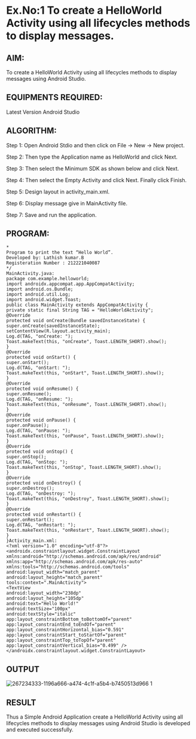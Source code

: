 # Ex.No:1 To create a HelloWorld Activity using all lifecycles methods to display messages.


## AIM:

To create a HelloWorld Activity using all lifecycles methods to display messages using Android Studio.

## EQUIPMENTS REQUIRED:

Latest Version Android Studio

## ALGORITHM:

Step 1: Open Android Stdio and then click on File -> New -> New project.

Step 2: Then type the Application name as HelloWorld and click Next. 

Step 3: Then select the Minimum SDK as shown below and click Next.

Step 4: Then select the Empty Activity and click Next. Finally click Finish.

Step 5: Design layout in activity_main.xml.

Step 6: Display message give in MainActivity file.

Step 7: Save and run the application.

## PROGRAM:
```
*
Program to print the text “Hello World”. 
Developed by: Lathish kumar.B
Registeration Number : 212221040087 
*/
MainActivity.java:
package com.example.helloworld;
import androidx.appcompat.app.AppCompatActivity;
import android.os.Bundle;
import android.util.Log;
import android.widget.Toast;
public class MainActivity extends AppCompatActivity { 
private static final String TAG = "HelloWorldActivity"; 
@Override
protected void onCreate(Bundle savedInstanceState) { 
super.onCreate(savedInstanceState);
setContentView(R.layout.activity_main); 
Log.d(TAG, "onCreate: ");
Toast.makeText(this, "onCreate", Toast.LENGTH_SHORT).show(); 
}
@Override
protected void onStart() { 
super.onStart();
Log.d(TAG, "onStart: ");
Toast.makeText(this, "onStart", Toast.LENGTH_SHORT).show(); 
}
@Override
protected void onResume() { 
super.onResume();
Log.d(TAG, "onResume: ");
Toast.makeText(this, "onResume", Toast.LENGTH_SHORT).show(); 
}
@Override
protected void onPause() { 
super.onPause();
Log.d(TAG, "onPause: ");
Toast.makeText(this, "onPause", Toast.LENGTH_SHORT).show(); 
}
@Override
protected void onStop() { 
super.onStop();
Log.d(TAG, "onStop: ");
Toast.makeText(this, "onStop", Toast.LENGTH_SHORT).show(); 
}
@Override
protected void onDestroy() { 
super.onDestroy();
Log.d(TAG, "onDestroy: ");
Toast.makeText(this, "onDestroy", Toast.LENGTH_SHORT).show(); 
}
@Override
protected void onRestart() { 
super.onRestart();
Log.d(TAG, "onRestart: ");
Toast.makeText(this, "onRestart", Toast.LENGTH_SHORT).show(); 
}
}Activity_main.xml:
<?xml version="1.0" encoding="utf-8"?>
<androidx.constraintlayout.widget.ConstraintLayout
xmlns:android="http://schemas.android.com/apk/res/android"
xmlns:app="http://schemas.android.com/apk/res-auto"
xmlns:tools="http://schemas.android.com/tools" 
android:layout_width="match_parent"
android:layout_height="match_parent" 
tools:context=".MainActivity">
<TextView
android:layout_width="238dp"
android:layout_height="105dp"
android:text="Hello World!"
android:textSize="100px"
android:textStyle="italic"
app:layout_constraintBottom_toBottomOf="parent"
app:layout_constraintEnd_toEndOf="parent"
app:layout_constraintHorizontal_bias="0.591"
app:layout_constraintStart_toStartOf="parent"
app:layout_constraintTop_toTopOf="parent"
app:layout_constraintVertical_bias="0.499" />
</androidx.constraintlayout.widget.ConstraintLayout>
```
## OUTPUT
![267234333-1196a666-a474-4c1f-a5b4-b7450513d966 1](https://github.com/Lathishkum/exp1/assets/144109092/06ebfb51-8385-4d47-b829-68d165a27614)




## RESULT
Thus a Simple Android Application create a HelloWorld Activity using all lifecycles methods to display messages using Android Studio is developed and executed successfully.
